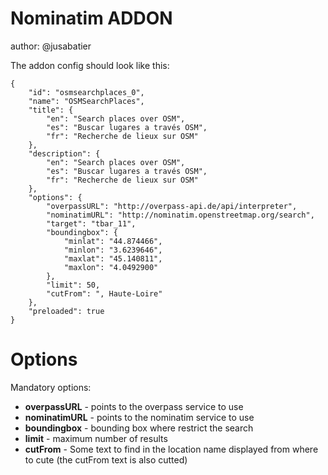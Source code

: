 Nominatim ADDON
===============

author: @jusabatier

The addon config should look like this:
```
{
    "id": "osmsearchplaces_0",
    "name": "OSMSearchPlaces",
    "title": {
        "en": "Search places over OSM",
        "es": "Buscar lugares a través OSM",
        "fr": "Recherche de lieux sur OSM"
    },
    "description": {
        "en": "Search places over OSM",
        "es": "Buscar lugares a través OSM",
        "fr": "Recherche de lieux sur OSM"
    },
    "options": {
        "overpassURL": "http://overpass-api.de/api/interpreter",
        "nominatimURL": "http://nominatim.openstreetmap.org/search",
        "target": "tbar_11",
        "boundingbox": {
            "minlat": "44.874466",
            "minlon": "3.6239646",
            "maxlat": "45.140811",
            "maxlon": "4.0492900"
        },
        "limit": 50,
        "cutFrom": ", Haute-Loire"
    },
    "preloaded": true
}
```

Options
========

Mandatory options:
 * **overpassURL** - points to the overpass service to use
 * **nominatimURL** - points to the nominatim service to use
 * **boundingbox** - bounding box where restrict the search
 * **limit** - maximum number of results
 * **cutFrom** - Some text to find in the location name displayed from where to cute (the cutFrom text is also cutted)

